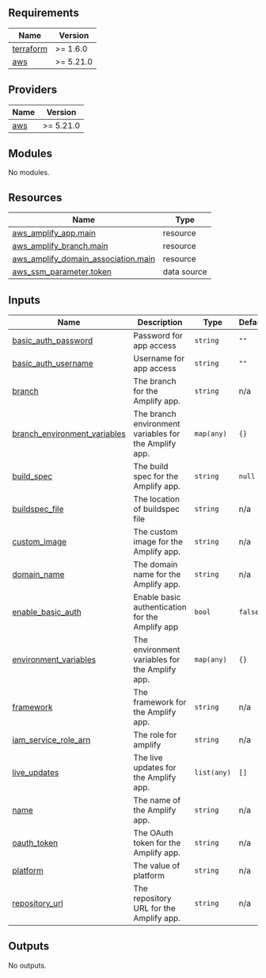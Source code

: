 <!-- BEGIN_TF_DOCS -->
## Requirements

| Name | Version |
|------|---------|
| <a name="requirement_terraform"></a> [terraform](#requirement\_terraform) | >= 1.6.0 |
| <a name="requirement_aws"></a> [aws](#requirement\_aws) | >= 5.21.0 |

## Providers

| Name | Version |
|------|---------|
| <a name="provider_aws"></a> [aws](#provider\_aws) | >= 5.21.0 |

## Modules

No modules.

## Resources

| Name | Type |
|------|------|
| [aws_amplify_app.main](https://registry.terraform.io/providers/hashicorp/aws/latest/docs/resources/amplify_app) | resource |
| [aws_amplify_branch.main](https://registry.terraform.io/providers/hashicorp/aws/latest/docs/resources/amplify_branch) | resource |
| [aws_amplify_domain_association.main](https://registry.terraform.io/providers/hashicorp/aws/latest/docs/resources/amplify_domain_association) | resource |
| [aws_ssm_parameter.token](https://registry.terraform.io/providers/hashicorp/aws/latest/docs/data-sources/ssm_parameter) | data source |

## Inputs

| Name | Description | Type | Default | Required |
|------|-------------|------|---------|:--------:|
| <a name="input_basic_auth_password"></a> [basic\_auth\_password](#input\_basic\_auth\_password) | Password for app access | `string` | `""` | no |
| <a name="input_basic_auth_username"></a> [basic\_auth\_username](#input\_basic\_auth\_username) | Username for app access | `string` | `""` | no |
| <a name="input_branch"></a> [branch](#input\_branch) | The branch for the Amplify app. | `string` | n/a | yes |
| <a name="input_branch_environment_variables"></a> [branch\_environment\_variables](#input\_branch\_environment\_variables) | The branch environment variables for the Amplify app. | `map(any)` | `{}` | no |
| <a name="input_build_spec"></a> [build\_spec](#input\_build\_spec) | The build spec for the Amplify app. | `string` | `null` | no |
| <a name="input_buildspec_file"></a> [buildspec\_file](#input\_buildspec\_file) | The location of buildspec file | `string` | n/a | yes |
| <a name="input_custom_image"></a> [custom\_image](#input\_custom\_image) | The custom image for the Amplify app. | `string` | n/a | yes |
| <a name="input_domain_name"></a> [domain\_name](#input\_domain\_name) | The domain name for the Amplify app. | `string` | n/a | yes |
| <a name="input_enable_basic_auth"></a> [enable\_basic\_auth](#input\_enable\_basic\_auth) | Enable basic authentication for the Amplify app | `bool` | `false` | no |
| <a name="input_environment_variables"></a> [environment\_variables](#input\_environment\_variables) | The environment variables for the Amplify app. | `map(any)` | `{}` | no |
| <a name="input_framework"></a> [framework](#input\_framework) | The framework for the Amplify app. | `string` | n/a | yes |
| <a name="input_iam_service_role_arn"></a> [iam\_service\_role\_arn](#input\_iam\_service\_role\_arn) | The role for amplify | `string` | n/a | yes |
| <a name="input_live_updates"></a> [live\_updates](#input\_live\_updates) | The live updates for the Amplify app. | `list(any)` | `[]` | no |
| <a name="input_name"></a> [name](#input\_name) | The name of the Amplify app. | `string` | n/a | yes |
| <a name="input_oauth_token"></a> [oauth\_token](#input\_oauth\_token) | The OAuth token for the Amplify app. | `string` | n/a | yes |
| <a name="input_platform"></a> [platform](#input\_platform) | The value of platform | `string` | n/a | yes |
| <a name="input_repository_url"></a> [repository\_url](#input\_repository\_url) | The repository URL for the Amplify app. | `string` | n/a | yes |

## Outputs

No outputs.
<!-- END_TF_DOCS -->
